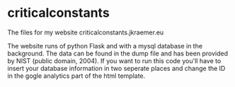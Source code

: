 # criticalconstants
The files for my website criticalconstants.jkraemer.eu

The website runs of python Flask and with a mysql database in the background. The data can be found in the dump file and has been provided by NIST (public domain, 2004). If you want to run this code you'll have to insert your database information in two seperate places and change the ID in the gogle analytics part of the html template.  
